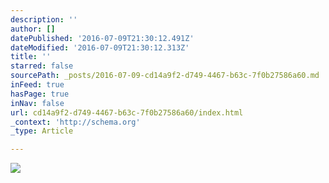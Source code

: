 ```yaml
---
description: ''
author: []
datePublished: '2016-07-09T21:30:12.491Z'
dateModified: '2016-07-09T21:30:12.313Z'
title: ''
starred: false
sourcePath: _posts/2016-07-09-cd14a9f2-d749-4467-b63c-7f0b27586a60.md
inFeed: true
hasPage: true
inNav: false
url: cd14a9f2-d749-4467-b63c-7f0b27586a60/index.html
_context: 'http://schema.org'
_type: Article

---
```

![](https://the-grid-user-content.s3-us-west-2.amazonaws.com/68f37d2a-6205-4ecf-a868-21d14eb8bd56.jpg)